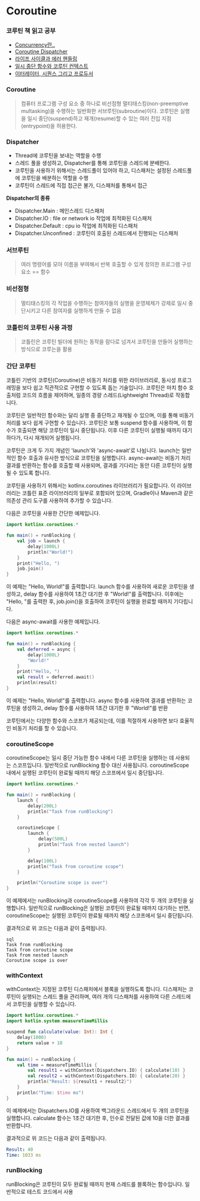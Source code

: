 # Coroutine

### 코루틴 책 읽고 공부
- [Concurrency란..](docs/concurrency_1.md)
- [Coroutine Dispatcher](docs/concurrency_2.md)
- [라이프 사이클과 에러 핸들링](docs/concurrency_3.md)
- [일시 중단 함수와 코루틴 컨텍스트](docs/concurrency_4.md)
- [이터레이터, 시퀀스 그리고 프로듀서](docs/concurrency_5.md)


### Coroutine
> 컴퓨터 프로그램 구성 요소 중 하나로 비선점형 멀티태스킹(non-preemptive multasking)을 수행하는 일반화한 서브루틴(subroutine)이다.
> 코루틴은 실행을 일시 중단(suspend)하고 재개(resume)할 수 있는 여러 진입 지점(entrypoint)을 허용한다.

### Dispatcher

- Thread에 코루틴을 보내는 역할을 수행
- 스레드 풀을 생성하고, Dispatcher를 통해 코루틴을 스레드에 분배한다.
- 코루틴을 사용하기 위해서는 스레드풀이 있어야 하고, 디스패처는 설정된 스레드풀에 코루틴을 배분하는 역할을 수행
- 코루틴이 스레드에 직접 접근은 불가, 디스패처를 통해서 접근

**Dispatcher의 종류**

- Dispatcher.Main : 메인스레드 디스패처
- Dispatcher.IO : file or network io 작업에 최적화된 디스패처
- Dispatcher.Default : cpu io 작업에 최적화된 디스패처
- Dispatcher.Unconfined : 코루틴이 호출된 스레드에서 진행되는 디스패처

### 서브루틴
> 여러 명령어를 모아 이름을 부여해서 반복 호출할 수 있게 정의한 프로그램 구성 요소 == 함수

### 비선점형
> 멀티태스킹의 각 작업을 수행하는 참여자들의 실행을 운영체제가 강제로 일시 중단시키고 다른 참여자를 실행하게 만들 수 없음

### 코틀린의 코루틴 사용 과정
> 코틀린은 코루틴 빌더에 원하는 동작을 람다로 넘겨서 코루틴을 만들어 실행하는 방식으로 코루는을 활용

### 간단 코루틴

코틀린 기반의 코루틴(Coroutine)은 비동기 처리를 위한 라이브러리로, 동시성 프로그래밍을 보다 쉽고 직관적으로 구현할 수 있도록 돕는 기술입니다. 코루틴은 마치 함수 호출처럼 코드의 흐름을 제어하며, 일종의 경량 스레드(Lightweight Thread)로 작동합니다.

코루틴은 일반적인 함수와는 달리 실행 중 중단하고 재개될 수 있으며, 이를 통해 비동기 처리를 보다 쉽게 구현할 수 있습니다. 코루틴은 보통 suspend 함수를 사용하며, 이 함수가 호출되면 해당 코루틴이 일시 중단됩니다. 이후 다른 코루틴이 실행될 때까지 대기하다가, 다시 재개되어 실행됩니다.

코루틴은 크게 두 가지 개념인 'launch'와 'async-await'로 나뉩니다. launch는 일반적인 함수 호출과 유사한 방식으로 코루틴을 실행합니다. async-await는 비동기 처리 결과를 반환하는 함수를 호출할 때 사용되며, 결과를 기다리는 동안 다른 코루틴이 실행될 수 있도록 합니다.

코루틴을 사용하기 위해서는 kotlinx.coroutines 라이브러리가 필요합니다. 이 라이브러리는 코틀린 표준 라이브러리의 일부로 포함되어 있으며, Gradle이나 Maven과 같은 의존성 관리 도구를 사용하여 추가할 수 있습니다.

다음은 코루틴을 사용한 간단한 예제입니다.

```kotlin
import kotlinx.coroutines.*

fun main() = runBlocking {
    val job = launch {
        delay(1000L)
        println("World!")
    }
    print("Hello, ")
    job.join()
}
```
이 예제는 "Hello, World!"를 출력합니다. launch 함수를 사용하여 새로운 코루틴을 생성하고, delay 함수를 사용하여 1초간 대기한 후 "World!"를 출력합니다. 이후에는 "Hello, "를 출력한 후, job.join()을 호출하여 코루틴이 실행을 완료할 때까지 기다립니다.

다음은 async-await를 사용한 예제입니다.

```kotlin
import kotlinx.coroutines.*

fun main() = runBlocking {
    val deferred = async {
        delay(1000L)
        "World!"
    }
    print("Hello, ")
    val result = deferred.await()
    println(result)
}
```
이 예제는 "Hello, World!"를 출력합니다. async 함수를 사용하여 결과를 반환하는 코루틴을 생성하고, delay 함수를 사용하여 1초간 대기한 후 "World!"를 반환

코루틴에서는 다양한 함수와 스코프가 제공되는데, 이를 적절하게 사용하면 보다 효율적인 비동기 처리를 할 수 있습니다.

### coroutineScope
coroutineScope는 일시 중단 가능한 함수 내에서 다른 코루틴을 실행하는 데 사용되는 스코프입니다. 일반적으로 runBlocking 함수 대신 사용됩니다. coroutineScope 내에서 실행된 코루틴이 완료될 때까지 해당 스코프에서 일시 중단됩니다.

```kotlin
import kotlinx.coroutines.*

fun main() = runBlocking {
    launch {
        delay(200L)
        println("Task from runBlocking")
    }

    coroutineScope {
        launch {
            delay(500L)
            println("Task from nested launch")
        }

        delay(100L)
        println("Task from coroutine scope") 
    }

    println("Coroutine scope is over") 
}
```
이 예제에서는 runBlocking과 coroutineScope를 사용하여 각각 두 개의 코루틴을 실행합니다. 일반적으로 runBlocking은 실행된 코루틴이 완료될 때까지 대기하는 반면, coroutineScope는 실행된 코루틴이 완료될 때까지 해당 스코프에서 일시 중단됩니다.

결과적으로 위 코드는 다음과 같이 출력됩니다.

```
sql
Task from runBlocking
Task from coroutine scope
Task from nested launch
Coroutine scope is over
```

### withContext
withContext는 지정된 코루틴 디스패처에서 블록을 실행하도록 합니다. 디스패처는 코루틴이 실행되는 스레드 풀을 관리하며, 여러 개의 디스패처를 사용하여 다른 스레드에서 코루틴을 실행할 수 있습니다.

```kotlin
import kotlinx.coroutines.*
import kotlin.system.measureTimeMillis

suspend fun calculate(value: Int): Int {
    delay(1000)
    return value + 10
}

fun main() = runBlocking {
    val time = measureTimeMillis {
        val result1 = withContext(Dispatchers.IO) { calculate(10) }
        val result2 = withContext(Dispatchers.IO) { calculate(20) }
        println("Result: ${result1 + result2}")
    }
    println("Time: $time ms")
}
```
이 예제에서는 Dispatchers.IO를 사용하여 백그라운드 스레드에서 두 개의 코루틴을 실행합니다. calculate 함수는 1초간 대기한 후, 인수로 전달된 값에 10을 더한 결과를 반환합니다.

결과적으로 위 코드는 다음과 같이 출력됩니다.

```yaml
Result: 40
Time: 1033 ms
```

### runBlocking
runBlocking은 코루틴이 모두 완료될 때까지 현재 스레드를 블록하는 함수입니다. 일반적으로 테스트 코드에서 사용
